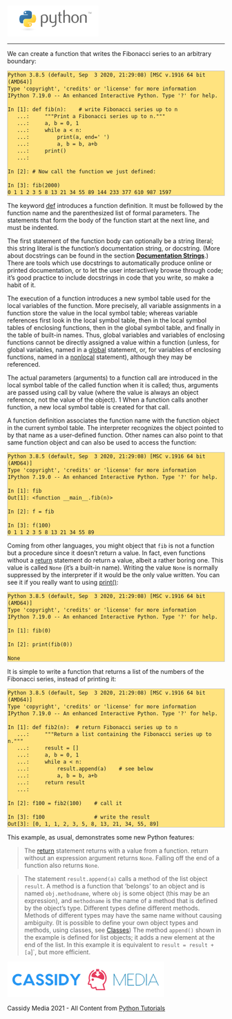 
![Python Logo](./assets/python-logo.png)

---
We can create a function that writes the Fibonacci series to an arbitrary boundary:

<pre style="background-color: #FFE37F; border: 1px solid #C4C4C4;"><code class="py">Python 3.8.5 (default, Sep  3 2020, 21:29:08) [MSC v.1916 64 bit (AMD64)]
Type 'copyright', 'credits' or 'license' for more information
IPython 7.19.0 -- An enhanced Interactive Python. Type '?' for help.

In [1]: def fib(n):    # write Fibonacci series up to n
   ...:     """Print a Fibonacci series up to n."""
   ...:     a, b = 0, 1
   ...:     while a < n:
   ...:         print(a, end=' ')
   ...:         a, b = b, a+b
   ...:     print()
   ...:

In [2]: # Now call the function we just defined:

In [3]: fib(2000)
0 1 1 2 3 5 8 13 21 34 55 89 144 233 377 610 987 1597	
</code></pre>

The keyword [def](https://docs.python.org/3.8/reference/compound_stmts.html#def) introduces a function definition. It must be followed by the function name and the parenthesized list of formal parameters. The statements that form the body of the function start at the next line, and must be indented.

The first statement of the function body can optionally be a string literal; this string literal is the function’s documentation string, or docstring. (More about docstrings can be found in the section **[Documentation Strings](https://docs.python.org/3.8/tutorial/controlflow.html#tut-docstrings)**.) There are tools which use docstrings to automatically produce online or printed documentation, or to let the user interactively browse through code; it’s good practice to include docstrings in code that you write, so make a habit of it.

The execution of a function introduces a new symbol table used for the local variables of the function. More precisely, all variable assignments in a function store the value in the local symbol table; whereas variable references first look in the local symbol table, then in the local symbol tables of enclosing functions, then in the global symbol table, and finally in the table of built-in names. Thus, global variables and variables of enclosing functions cannot be directly assigned a value within a function (unless, for global variables, named in a [global](https://docs.python.org/3.8/reference/simple_stmts.html#global) statement, or, for variables of enclosing functions, named in a [nonlocal](https://docs.python.org/3.8/reference/simple_stmts.html#nonlocal) statement), although they may be referenced.

The actual parameters (arguments) to a function call are introduced in the local symbol table of the called function when it is called; thus, arguments are passed using call by value (where the value is always an object reference, not the value of the object). 1 When a function calls another function, a new local symbol table is created for that call.

A function definition associates the function name with the function object in the current symbol table. The interpreter recognizes the object pointed to by that name as a user-defined function. Other names can also point to that same function object and can also be used to access the function:

<pre style="background-color: #FFE37F; border: 1px solid #C4C4C4;"><code class="py">Python 3.8.5 (default, Sep  3 2020, 21:29:08) [MSC v.1916 64 bit (AMD64)]
Type 'copyright', 'credits' or 'license' for more information
IPython 7.19.0 -- An enhanced Interactive Python. Type '?' for help.

In [1]: fib
Out[1]: &lt;function __main__.fib(n)&gt;

In [2]: f = fib

In [3]: f(100)
0 1 1 2 3 5 8 13 21 34 55 89
</code></pre>

Coming from other languages, you might object that `fib` is not a function but a procedure since it doesn’t return a value. In fact, even functions without a [return](https://docs.python.org/3.8/reference/simple_stmts.html#return) statement do return a value, albeit a rather boring one. This value is called `None` (it’s a built-in name). Writing the value `None` is normally suppressed by the interpreter if it would be the only value written. You can see it if you really want to using [print()](https://docs.python.org/3.8/library/functions.html#print):

<pre style="background-color: #FFE37F; border: 1px solid #C4C4C4;"><code class="py">Python 3.8.5 (default, Sep  3 2020, 21:29:08) [MSC v.1916 64 bit (AMD64)]
Type 'copyright', 'credits' or 'license' for more information
IPython 7.19.0 -- An enhanced Interactive Python. Type '?' for help.

In [1]: fib(0)

In [2]: print(fib(0))

None
</code></pre>

It is simple to write a function that returns a list of the numbers of the Fibonacci series, instead of printing it:

<pre style="background-color: #FFE37F; border: 1px solid #C4C4C4;"><code class="py">Python 3.8.5 (default, Sep  3 2020, 21:29:08) [MSC v.1916 64 bit (AMD64)]
Type 'copyright', 'credits' or 'license' for more information
IPython 7.19.0 -- An enhanced Interactive Python. Type '?' for help.

In [1]: def fib2(n):  # return Fibonacci series up to n
   ...:     """Return a list containing the Fibonacci series up to n."""
   ...:     result = []
   ...:     a, b = 0, 1
   ...:     while a < n:
   ...:         result.append(a)    # see below
   ...:         a, b = b, a+b
   ...:     return result
   ...:

In [2]: f100 = fib2(100)    # call it

In [3]: f100                # write the result
Out[3]: [0, 1, 1, 2, 3, 5, 8, 13, 21, 34, 55, 89]
</code></pre>

This example, as usual, demonstrates some new Python features:

>The [return](https://docs.python.org/3.8/reference/simple_stmts.html#return) statement returns with a value from a function. return without an expression argument returns `None`. Falling off the end of a function also returns `None`.

>The statement `result.append(a)` calls a method of the list object `result`. A method is a function that ‘belongs’ to an object and is named `obj.methodname`, where `obj` is some object (this may be an expression), and `methodname` is the name of a method that is defined by the object’s type. Different types define different methods. Methods of different types may have the same name without causing ambiguity. (It is possible to define your own object types and methods, using classes, see [Classes](https://docs.python.org/3.8/tutorial/classes.html#tut-classes)) The method `append()` shown in the example is defined for list objects; it adds a new element at the end of the list. In this example it is equivalent to `result = result + [a`]`, but more efficient.


![CassidyMedia Logo](./assets/wallpaper_without_slogan2.png)

Cassidy Media 2021 - All Content from [Python Tutorials](https://docs.python.org/3/tutorial/index.html)